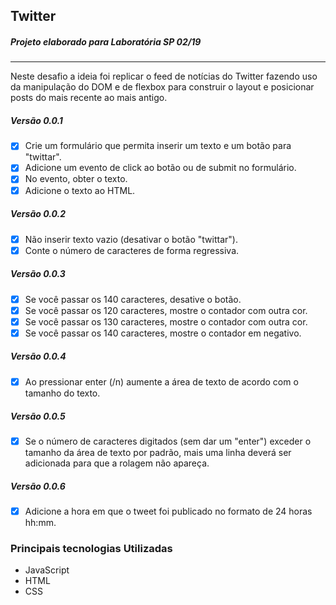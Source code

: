 ## Twitter

##### Projeto elaborado para Laboratória SP 02/19

---

Neste desafio a ideia foi replicar o feed de notícias do Twitter fazendo uso da manipulação do DOM e de flexbox para construir o layout e posicionar posts do mais recente ao mais antigo.

##### Versão 0.0.1

- [x] Crie um formulário que permita inserir um texto e um botão para "twittar".<br>
- [x] Adicione um evento de click ao botão ou de submit no formulário.<br>
- [x] No evento, obter o texto.<br>
- [x] Adicione o texto ao HTML.

##### Versão 0.0.2

- [x] Não inserir texto vazio (desativar o botão "twittar").<br>
- [x] Conte o número de caracteres de forma regressiva.<br>

##### Versão 0.0.3

- [x] Se você passar os 140 caracteres, desative o botão.<br>
- [x] Se você passar os 120 caracteres, mostre o contador com outra cor.<br>
- [x] Se você passar os 130 caracteres, mostre o contador com outra cor.<br>
- [x] Se você passar os 140 caracteres, mostre o contador em negativo.

##### Versão 0.0.4

- [x] Ao pressionar enter (/n) aumente a área de texto de acordo com o tamanho do texto.<br>

##### Versão 0.0.5

- [x] Se o número de caracteres digitados (sem dar um "enter") exceder o tamanho da área de texto por padrão, mais uma linha deverá ser adicionada para que a rolagem não apareça.<br>

##### Versão 0.0.6

- [x] Adicione a hora em que o tweet foi publicado no formato de 24 horas hh:mm.

### Principais tecnologias Utilizadas

- JavaScript
- HTML
- CSS
